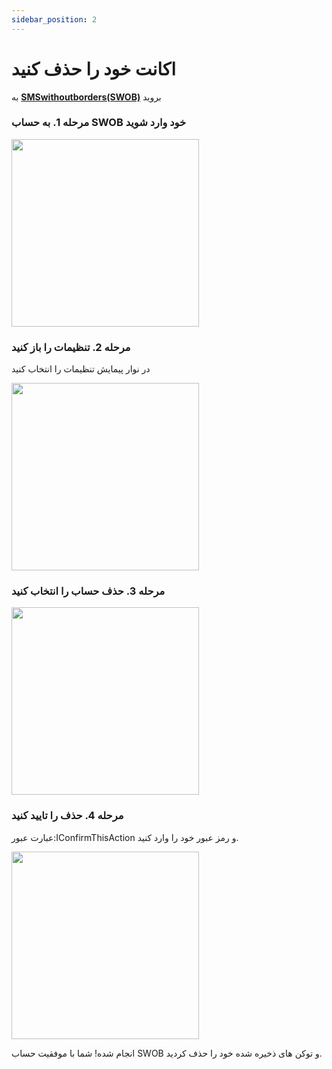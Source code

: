 ```yaml
---
sidebar_position: 2
---
```


# اکانت خود را حذف کنید

به [**SMSwithoutborders(SWOB)**](https://smswithoutborders.com) بروید

### مرحله 1. به حساب SWOB خود وارد شوید

<img src="/img/login.png" width="300px" />

### مرحله 2. تنظیمات را باز کنید

در نوار پیمایش تنظیمات را انتخاب کنید

<img src="/img/openSettings.jpeg" width="300px" />

### مرحله 3. حذف حساب را انتخاب کنید

<img src="/img/settingsDelete.PNG" width="300px" />

### مرحله 4. حذف را تایید کنید

عبارت عبور:IConfirmThisAction و رمز عبور خود را وارد کنید.

<img src="/img/approveDelete.PNG" width="300px" />

انجام شده! شما با موفقیت حساب SWOB و توکن های ذخیره شده خود را حذف کردید.
